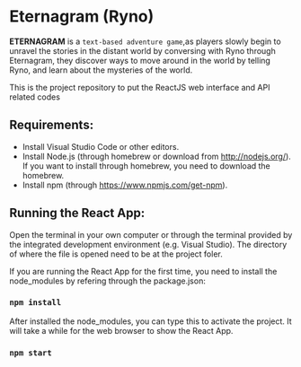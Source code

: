 # Eternagram (Ryno)
<strong>ETERNAGRAM</strong> is a `text-based adventure game`,as players slowly begin to unravel the stories in the distant world by conversing with Ryno through Eternagram, they discover ways to move around in the world by telling Ryno, and learn about the mysteries of the world.

This is the project repository to put the ReactJS web interface and API related codes

## Requirements:
- Install Visual Studio Code or other editors.
- Install Node.js (through homebrew or download from http://nodejs.org/). If you want to install through homebrew, you need to download the homebrew.
- Install npm (through https://www.npmjs.com/get-npm).

## Running the React App:
Open the terminal in your own computer or through the terminal provided by the integrated development environment (e.g. Visual Studio). 
The directory of where the file is opened need to be at the project foler. 

If you are running the React App for the first time, you need to install the node_modules by refering through the package.json:
### `npm install `

After installed the node_modules, you can type this to activate the project. It will take a while for the web browser to show the React App. 
### `npm start `

